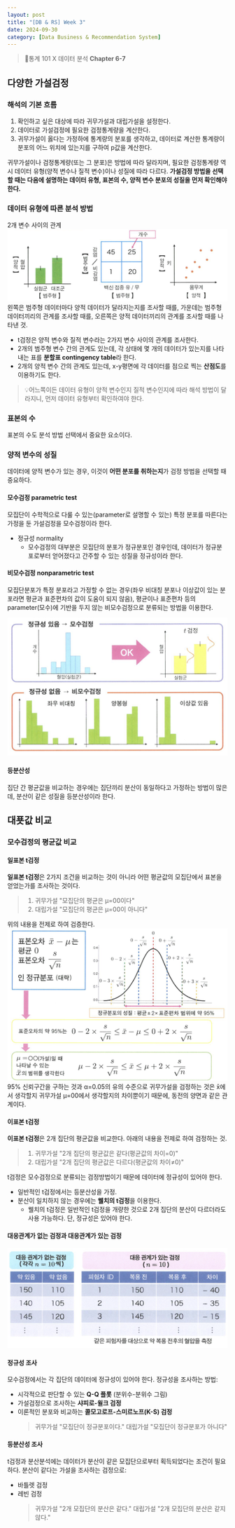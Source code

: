 ```yaml
---
layout: post
title: "[DB & RS] Week 3"
date: 2024-09-30
category: [Data Business & Recommendation System]
---
```


> 📌통계 101 X 데이터 분석 **Chapter 6-7**

## 다양한 가설검정

### 해석의 기본 흐름

1. 확인하고 싶은 대상에 따라 귀무가설과 대립가설을 설정한다.
2. 데이터로 가설검정에 필요한 검정통계량을 계산한다.
3. 귀무가설이 옳다는 가정하에 통계량의 분포를 생각하고, 데이터로 계산한 통계량이 분포의 어느 위치에 있는지를 구하여 p값을 계산한다.

귀무가설이나 검정통계량(또는 그 분포)은 방법에 따라 달라지며, 필요한 검정통계량 역시 데이터 유형(양적 변수나 질적 변수)이나 성질에 따라 다르다. **가설검정 방법을 선택할 때는 다음에 설명하는 데이터 유형, 표본의 수, 양적 변수 분포의 성질을 먼저 확인해야 한다.**

### 데이터 유형에 따른 분석 방법

2개 변수 사이의 관계
<img src="/public/img/240930/HowToAnalyze.png" alt="HowToAnalyze" >
왼쪽은 범주형 데이터마다 양적 데이터가 달라지는지를 조사할 때를, 가운데는 범주형 데이터끼리의 관계를 조사할 때를, 오른쪽은 양적 데이터끼리의 관계를 조사할 때를 나타낸 것.

- t검정은 양적 변수와 질적 변수라는 2가지 변수 사이의 관계를 조사한다.
- 2개의 범주형 변수 간의 관계도 있는데, 각 상태에 몇 개의 데이터가 있는지를 나타내는 표를 **분할표 contingency table**라 한다.
- 2개의 양적 변수 간의 관계도 있는데, x-y평면에 각 데이터를 점으로 찍는 **산점도**를 이용하기도 한다.

> 💡어느쪽이든 데이터 유형이 양적 변수인지 질적 변수인지에 따라 해석 방법이 달라지니, 먼저 데이터 유형부터 확인하여야 한다.

### 표본의 수

표본의 수도 분석 방법 선택에서 중요한 요소이다.

### 양적 변수의 성질

데이터에 양적 변수가 있는 경우, 이것이 **어떤 분포를 취하는지**가 검정 방법을 선택할 때 중요하다.

#### 모수검정 parametric test

모집단이 수학적으로 다룰 수 있는(parameter로 설명할 수 있는) 특정 분포를 따른다는 가정을 둔 가설검정을 모수검정이라 한다.

- 정규성 normality
  - 모수검정의 대부분은 모집단의 분포가 정규분포인 경우인데, 데이터가 정규분포로부터 얻어졌다고 간주할 수 있는 성질을 정규성이라 한다.

#### 비모수검정 nonparametric test

모집단분포가 특정 분포라고 가정할 수 없는 경우(좌우 비대칭 분포나 이상값이 있는 분포라면 평균과 표준편차의 값이 도움이 되지 않음), 평균이나 표준편차 등의 parameter(모수)에 기반을 두지 않는 비모수검정으로 분류되는 방법을 이용한다.

<img src="/public/img/240930/NormalityofData.png" alt="Noramlity of Data">

#### 등분산성

집단 간 평균값을 비교하는 경우에는 집단끼리 분산이 동일하다고 가정하는 방법이 많은데, 분산이 같은 성질을 등분산성이라 한다.

## 대푯값 비교

### 모수검정의 평균값 비교

#### 일표본 t검정

**일표본 t검정**은 2가지 조건을 비교하는 것이 아니라 어떤 평균값의 모집단에서 표본을 얻었는가를 조사하는 것이다.

> 1. 귀무가설 "모집단의 평균은 μ=00이다"
> 2. 대립가설 "모집단의 평균은 μ=00이 아니다"

위의 내용을 전제로 하여 검증한다.
<img src="/public/img/240930/일표본t검정의 원리.png" alt="Priciple of One Sample t-test">
95% 신뢰구간을 구하는 것과 α=0.05의 유의 수준으로 귀무가설을 검정하는 것은 x̄에서 생각할지 귀무가설 μ=00에서 생각할지의 차이뿐이기 때문에, 동전의 양면과 같은 관계이다.

#### 이표본 t검정

**이표본 t검정**은 2개 집단의 평균값을 비교한다. 아래의 내용을 전제로 하여 검정하는 것.

> 1. 귀무가설 "2개 집단의 평균값은 같다(평균값의 차이=0)"
> 2. 대립가설 "2개 집단의 평균값은 다르다(평균값의 차이≠0)"

t검정은 모수검정으로 분류되는 검정방법이기 때문에 데이터에 정규성이 있어야 한다.

- 일반적인 t검정에서는 등분산성을 가정.
- 분산이 일치하지 않는 경우에는 **웰치의 t검정**을 이용한다.
  - 웰치의 t검정은 일반적인 t검정을 개량한 것으로 2개 집단의 분산이 다르더라도 사용 가능하다. 단, 정규성은 있어야 한다.

#### 대응관계가 없는 검정과 대응관계가 있는 검정

<img src="/public/img/240930/대응관계 유무에 따른 검정.png" alt="Test depending on Correspondence">

#### 정규성 조사

모수검정에서는 각 집단의 데이터에 정규성이 있어야 한다.
정규성을 조사하는 방법:

- 시각적으로 판단할 수 있는 **Q-Q 플롯** (분위수-분위수 그림)
- 가설검정으로 조사하는 **샤피로-윌크 검정**
- 이론적인 분포와 비교하는 **콜모고로프-스미르노프(K-S) 검정**
  > 귀무가설 "모집단이 정규분포이다."
  > 대립가설 "모집단이 정규분포가 아니다"

#### 등분산성 조사

t검정과 분산분석에는 데이터가 분산이 같은 모집단으로부터 획득되었다는 조건이 필요하다.
분산이 같다는 가설을 조사하는 검정으로:

- 바틀렛 검정
- 레빈 검정
  > 귀무가설 "2개 모집단의 분산은 같다."
  > 대립가설 "2개 모집단의 분산은 같지 않다."
